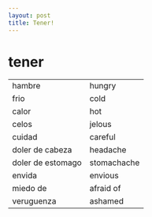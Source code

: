 ```yaml
---
layout: post
title: Tener!
---
```

# tener

|     |     |
| --- | --- |
| hambre | hungry |
frio | cold
calor | hot
celos | jelous
cuidad | careful
doler de cabeza | headache
doler de estomago | stomachache
envida | envious
miedo de | afraid of
veruguenza |ashamed


